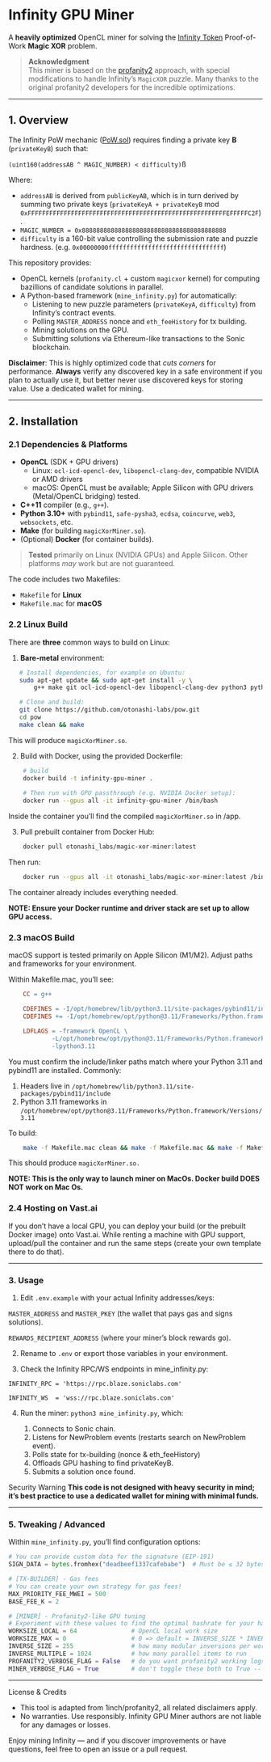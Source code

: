 # Infinity GPU Miner

A **heavily optimized** OpenCL miner for solving the [Infinity Token](https://github.com/8finity-xyz/protocol) Proof-of-Work **Magic XOR** problem.  

> **Acknowledgment**  
> This miner is based on the [profanity2](https://github.com/1inch/profanity2) approach, with special modifications to handle Infinity’s `MagicXOR` puzzle. Many thanks to the original profanity2 developers for the incredible optimizations.

---

## 1. Overview

The Infinity PoW mechanic ([PoW.sol](https://github.com/8finity-xyz/protocol/blob/main/contracts/PoW.sol)) requires finding a private key **B** (`privateKeyB`) such that:

`(uint160(addressAB ^ MAGIC_NUMBER) < difficulty)`ß

Where:
- `addressAB` is derived from `publicKeyAB`, which is in turn derived by summing two private keys (`privateKeyA + privateKeyB` mod `0xFFFFFFFFFFFFFFFFFFFFFFFFFFFFFFFFFFFFFFFFFFFFFFFFFFFFFFFEFFFFFC2F`).
- `MAGIC_NUMBER = 0x8888888888888888888888888888888888888888`
- `difficulty` is a 160-bit value controlling the submission rate and puzzle hardness. (e.g. `0x00000000ffffffffffffffffffffffffffffffff`)

This repository provides:
- OpenCL kernels (`profanity.cl` + custom `magicxor` kernel) for computing bazillions of candidate solutions in parallel.
- A Python-based framework (`mine_infinity.py`) for automatically:
  - Listening to new puzzle parameters (`privateKeyA`, `difficulty`) from Infinity’s contract events.
  - Polling `MASTER_ADDRESS` nonce and `eth_feeHistory` for tx building.
  - Mining solutions on the GPU.
  - Submitting solutions via Ethereum-like transactions to the Sonic blockchain.

**Disclaimer**: This is highly optimized code that *cuts corners* for performance. **Always** verify any discovered key in a safe environment if you plan to actually use it, but better never use discovered keys for storing value. Use a dedicated wallet for mining.

---

## 2. Installation

### 2.1 Dependencies & Platforms

- **OpenCL** (SDK + GPU drivers)  
  - Linux: `ocl-icd-opencl-dev`, `libopencl-clang-dev`, compatible NVIDIA or AMD drivers
  - macOS: OpenCL must be available; Apple Silicon with GPU drivers (Metal/OpenCL bridging) tested.
- **C++11** compiler (e.g., `g++`).
- **Python 3.10+** with `pybind11`, `safe-pysha3`, `ecdsa`, `coincurve`, `web3`, `websockets`, etc.
- **Make** (for building `magicXorMiner.so`).
- (Optional) **Docker** (for container builds).

> **Tested** primarily on Linux (NVIDIA GPUs) and Apple Silicon. Other platforms *may* work but are not guaranteed.

The code includes two Makefiles:
- `Makefile` for **Linux**
- `Makefile.mac` for **macOS**  

### 2.2 Linux Build

There are **three** common ways to build on Linux:

1. **Bare-metal** environment:
```bash
   # Install dependencies, for example on Ubuntu:
   sudo apt-get update && sudo apt-get install -y \
       g++ make git ocl-icd-opencl-dev libopencl-clang-dev python3 python3-pip

   # Clone and build:
   git clone https://github.com/otonashi-labs/pow.git
   cd pow
   make clean && make
```

This will produce `magicXorMiner.so`.

2. Build with Docker, using the provided Dockerfile:
```bash
    # build
    docker build -t infinity-gpu-miner .
    
    # Then run with GPU passthrough (e.g. NVIDIA Docker setup):
    docker run --gpus all -it infinity-gpu-miner /bin/bash
 ```

Inside the container you’ll find the compiled `magicXorMiner.so` in /app.

3. Pull prebuilt container from Docker Hub:
```bash
    docker pull otonashi_labs/magic-xor-miner:latest
```
Then run:
```bash
    docker run --gpus all -it otonashi_labs/magic-xor-miner:latest /bin/bash
```
The container already includes everything needed.

**NOTE: Ensure your Docker runtime and driver stack are set up to allow GPU access.**

### 2.3 macOS Build

macOS support is tested primarily on Apple Silicon (M1/M2). Adjust paths and frameworks for your environment.

Within Makefile.mac, you’ll see:

```makefile
    CC = g++

    CDEFINES = -I/opt/homebrew/lib/python3.11/site-packages/pybind11/include
    CDEFINES += -I/opt/homebrew/opt/python@3.11/Frameworks/Python.framework/Versions/3.11/include/python3.11

    LDFLAGS = -framework OpenCL \
            -L/opt/homebrew/opt/python@3.11/Frameworks/Python.framework/Versions/3.11/lib \
            -lpython3.11

```
You must confirm the include/linker paths match where your Python 3.11 and pybind11 are installed. 
Commonly:
1.  Headers live in `/opt/homebrew/lib/python3.11/site-packages/pybind11/include`
2.  Python 3.11 frameworks in `/opt/homebrew/opt/python@3.11/Frameworks/Python.framework/Versions/3.11`

To build:
```bash
    make -f Makefile.mac clean && make -f Makefile.mac && make -f Makefile.mac clean
```

This should produce `magicXorMiner.so.`

**NOTE: This is the only way to launch miner on MacOs. Docker build DOES NOT work on Mac Os.**

### 2.4 Hosting on Vast.ai

If you don’t have a local GPU, you can deploy your build (or the prebuilt Docker image) onto Vast.ai. While renting a machine with GPU support, upload/pull the container and run the same steps (create your own template there to do that).

---

### 3. Usage
1.	Edit `.env.example` with your actual Infinity addresses/keys:

`MASTER_ADDRESS` and `MASTER_PKEY` (the wallet that pays gas and signs solutions).

`REWARDS_RECIPIENT_ADDRESS` (where your miner’s block rewards go).

2.	Rename to `.env` or export those variables in your environment.

3.	Check the Infinity RPC/WS endpoints in mine_infinity.py:

`INFINITY_RPC = 'https://rpc.blaze.soniclabs.com'`

`INFINITY_WS  = 'wss://rpc.blaze.soniclabs.com'`

4.	Run the miner: `python3 mine_infinity.py`, which:

    1. Connects to Sonic chain.
    2. Listens for NewProblem events (restarts search on NewProblem event).
    3. Polls state for tx-building (nonce & eth_feeHistory)
    4. Offloads GPU hashing to find privateKeyB.
    5. Submits a solution once found. 
        

Security Warning
**This code is not designed with heavy security in mind; it’s best practice to use a dedicated wallet for mining with minimal funds.**

---

### 5. Tweaking / Advanced

Within `mine_infinity.py`, you’ll find configuration options:

```python
# You can provide custom data for the signature (EIP-191)
SIGN_DATA = bytes.fromhex("deadbeef1337cafebabe")  # Must be ≤ 32 bytes

# [TX-BUILDER] - Gas fees
# You can create your own strategy for gas fees!
MAX_PRIORITY_FEE_MWEI = 500
BASE_FEE_K = 2

# [MINER] - Profanity2-like GPU tuning
# Experiment with these values to find the optimal hashrate for your hardware.
WORKSIZE_LOCAL = 64               # OpenCL local work size
WORKSIZE_MAX = 0                  # 0 => default = INVERSE_SIZE * INVERSE_MULTIPLE
INVERSE_SIZE = 255                # how many modular inversions per work item
INVERSE_MULTIPLE = 1024           # how many parallel items to run
PROFANITY2_VERBOSE_FLAG = False   # do you want profanity2 working logs?
MINER_VERBOSE_FLAG = True         # don't toggle these both to True -- they will mix, one at a time please

```

---

License & Credits
- This tool is adapted from 1inch/profanity2, all related disclaimers apply.
- No warranties. Use responsibly. Infinity GPU Miner authors are not liable for any damages or losses.


Enjoy mining Infinity — and if you discover improvements or have questions, feel free to open an issue or a pull request.

